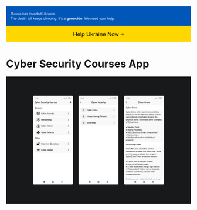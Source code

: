 [![Stand With Ukraine](https://raw.githubusercontent.com/vshymanskyy/StandWithUkraine/main/banner2-direct.svg)](https://stand-with-ukraine.pp.ua/)

# Cyber Security Courses App


![Cyber-Security-Courses-App](https://github.com/nikit0ns/Cyber-Security-Courses-App/blob/master/Screenshots/Group%202.png)
